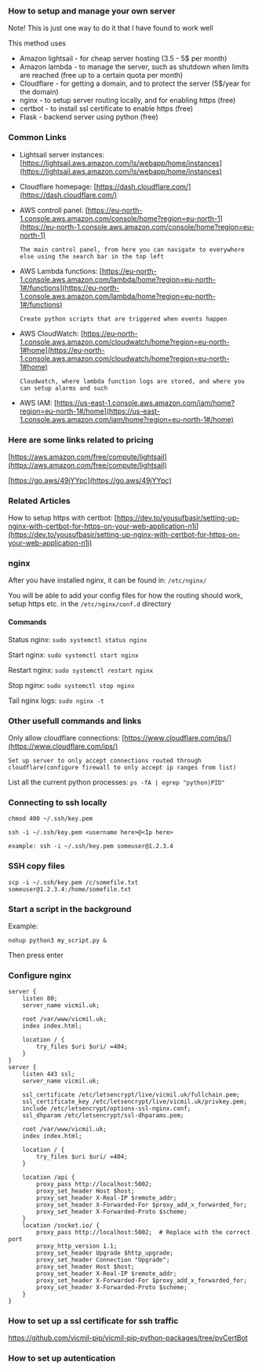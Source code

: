 ### How to setup and manage your own server

Note! This is just one way to do it that I have found to work well

This method uses

- Amazon lightsail - for cheap server hosting (3.5 - 5$ per month)
- Amazon lambda - to manage the server, such as shutdown when limits are reached (free up to a certain quota per month)
- Cloudflare - for getting a domain, and to protect the server (5$/year for the domain)
- nginx - to setup server routing locally, and for enabling https (free)
- certbot - to install ssl certificate to enable https (free)
- Flask - backend server using python (free)

### Common Links

- Lightsail server instances: [https://lightsail.aws.amazon.com/ls/webapp/home/instances](https://lightsail.aws.amazon.com/ls/webapp/home/instances)
- Cloudflare homepage: [https://dash.cloudflare.com/](https://dash.cloudflare.com/)
- AWS controll panel: [https://eu-north-1.console.aws.amazon.com/console/home?region=eu-north-1](https://eu-north-1.console.aws.amazon.com/console/home?region=eu-north-1)

  `The main control panel, from here you can navigate to everywhere else using the search bar in the top left`

- AWS Lambda functions: [https://eu-north-1.console.aws.amazon.com/lambda/home?region=eu-north-1#/functions](https://eu-north-1.console.aws.amazon.com/lambda/home?region=eu-north-1#/functions)

  `Create python scripts that are triggered when events happen`

- AWS CloudWatch: [https://eu-north-1.console.aws.amazon.com/cloudwatch/home?region=eu-north-1#home](https://eu-north-1.console.aws.amazon.com/cloudwatch/home?region=eu-north-1#home)

  `Cloudwatch, where lambda function logs are stored, and where you can setup alarms and such`

- AWS IAM: [https://us-east-1.console.aws.amazon.com/iam/home?region=eu-north-1#/home](https://us-east-1.console.aws.amazon.com/iam/home?region=eu-north-1#/home)

### Here are some links related to pricing

[https://aws.amazon.com/free/compute/lightsail](https://aws.amazon.com/free/compute/lightsail)

[https://go.aws/49jYYpc](https://go.aws/49jYYpc)

### Related Articles

How to setup https with certbot: [https://dev.to/yousufbasir/setting-up-nginx-with-certbot-for-https-on-your-web-application-n1i](https://dev.to/yousufbasir/setting-up-nginx-with-certbot-for-https-on-your-web-application-n1i)

### nginx

After you have installed nginx, it can be found in: `/etc/nginx/`

You will be able to add your config files for how the routing should work, setup https etc. in the `/etc/nginx/conf.d` directory

#### Commands

Status nginx: `sudo systemctl status nginx`

Start nginx: `sudo systemctl start nginx`

Restart nginx: `sudo systemctl restart nginx`

Stop nginx: `sudo systemctl stop nginx`

Tail nginx logs: `sudo nginx -t`

### Other usefull commands and links

Only allow cloudflare connections: [https://www.cloudflare.com/ips/](https://www.cloudflare.com/ips/)

`Set up server to only accept connections routed through cloudflare(configure firewall to only accept ip ranges from list)`

List all the current python processes: `ps -fA | egrep "python|PID"`

### Connecting to ssh locally

```
chmod 400 ~/.ssh/key.pem

ssh -i ~/.ssh/key.pem <username here>@<Ip here>

example: ssh -i ~/.ssh/key.pem someuser@1.2.3.4
```

### SSH copy files

```
scp -i ~/.ssh/key.pem /c/somefile.txt someuser@1.2.3.4:/home/somefile.txt
```

### Start a script in the background

Example:

```
nohup python3 my_script.py &
```

Then press enter

### Configure nginx

```
server {
    listen 80;
    server_name vicmil.uk;

    root /var/www/vicmil.uk;
    index index.html;

    location / {
        try_files $uri $uri/ =404;
    }
}
server {
    listen 443 ssl;
    server_name vicmil.uk;

    ssl_certificate /etc/letsencrypt/live/vicmil.uk/fullchain.pem;
    ssl_certificate_key /etc/letsencrypt/live/vicmil.uk/privkey.pem;
    include /etc/letsencrypt/options-ssl-nginx.conf;
    ssl_dhparam /etc/letsencrypt/ssl-dhparams.pem;

    root /var/www/vicmil.uk;
    index index.html;

    location / {
        try_files $uri $uri/ =404;
    }

    location /api {
        proxy_pass http://localhost:5002;
        proxy_set_header Host $host;
        proxy_set_header X-Real-IP $remote_addr;
        proxy_set_header X-Forwarded-For $proxy_add_x_forwarded_for;
        proxy_set_header X-Forwarded-Proto $scheme;
    }
    location /socket.io/ {
        proxy_pass http://localhost:5002;  # Replace with the correct port
        proxy_http_version 1.1;
        proxy_set_header Upgrade $http_upgrade;
        proxy_set_header Connection "Upgrade";
        proxy_set_header Host $host;
        proxy_set_header X-Real-IP $remote_addr;
        proxy_set_header X-Forwarded-For $proxy_add_x_forwarded_for;
        proxy_set_header X-Forwarded-Proto $scheme;
    }
}
```

### How to set up a ssl certificate for ssh traffic

https://github.com/vicmil-pip/vicmil-pip-python-packages/tree/pyCertBot

### How to set up autentication
